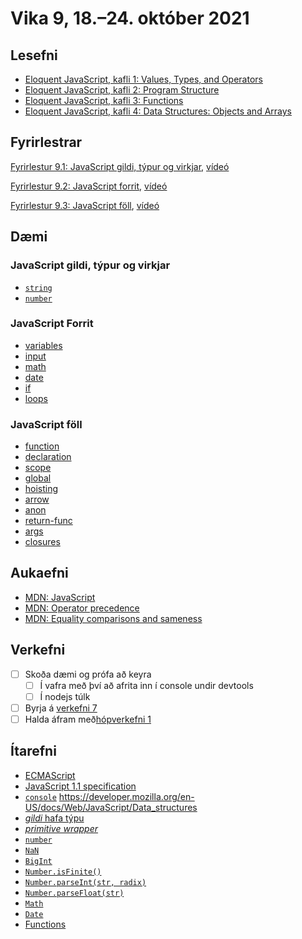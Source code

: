 # Vika 9, 18.–24. október 2021

## Lesefni

* [Eloquent JavaScript, kafli 1: Values, Types, and Operators](https://eloquentjavascript.net/01_values.html)
* [Eloquent JavaScript, kafli 2: Program Structure](https://eloquentjavascript.net/02_program_structure.html)
* [Eloquent JavaScript, kafli 3: Functions](https://eloquentjavascript.net/03_functions.html)
* [Eloquent JavaScript, kafli 4: Data Structures: Objects and Arrays](https://eloquentjavascript.net/04_data.html)

## Fyrirlestrar

[Fyrirlestur 9.1: JavaScript gildi, týpur og virkjar](09.1.javascript.md), [vídeó](https://youtu.be/)

[Fyrirlestur 9.2: JavaScript forrit](09.2.programs.md), [vídeó](https://youtu.be/)

[Fyrirlestur 9.3: JavaScript föll](09.3.functions.md), [vídeó](https://youtu.be/)

## Dæmi

### JavaScript gildi, týpur og virkjar

* [`string`](daemi/1.general/01.string.js)
* [`number`](daemi/1.general/02.number.js)

### JavaScript Forrit

* [variables](daemi/2.programs/01.variables.js)
* [input](daemi/2.programs/02.input.js)
* [math](daemi/2.programs/03.math.js)
* [date](daemi/2.programs/04.date.js)
* [if](daemi/2.programs/05.if.js)
* [loops](daemi/2.programs/06.loops.js)

### JavaScript föll

* [function](daemi/3.functions/01.function.js)
* [declaration](daemi/3.functions/02.declaration.js)
* [scope](daemi/3.functions/03.scope.js)
* [global](daemi/3.functions/04.global.js)
* [hoisting](daemi/3.functions/05.hoisting.js)
* [arrow](daemi/3.functions/06.arrow.js)
* [anon](daemi/3.functions/07.anon.js)
* [return-func](daemi/3.functions/08.return-func.js)
* [args](daemi/3.functions/09.args.js)
* [closures](daemi/3.functions/10.closures.js)

## Aukaefni

* [MDN: JavaScript](https://developer.mozilla.org/en-US/docs/Web/JavaScript)
* [MDN: Operator precedence](https://developer.mozilla.org/en-US/docs/Web/JavaScript/Reference/Operators/Operator_Precedence)
* [MDN: Equality comparisons and sameness](https://developer.mozilla.org/en-US/docs/Web/JavaScript/Equality_comparisons_and_sameness)

## Verkefni

* [ ] Skoða dæmi og prófa að keyra
  * [ ] Í vafra með því að afrita inn í console undir devtools
  * [ ] Í nodejs túlk
* [ ] Byrja á [verkefni 7](https://github.com/vefforritun/vef1-2021-v7)
* [ ] Halda áfram með[hópverkefni 1](https://github.com/vefforritun/vef1-2021-h1)

## Ítarefni

* [ECMAScript](https://en.wikipedia.org/wiki/ECMAScript)
* [JavaScript 1.1 specification](http://hepunx.rl.ac.uk/~adye/jsspec11/intro.htm#1006028)
* [`console`](https://developer.mozilla.org/en-US/docs/Web/API/console)
https://developer.mozilla.org/en-US/docs/Web/JavaScript/Data_structures
* [_gildi_ hafa týpu](https://developer.mozilla.org/en-US/docs/Web/JavaScript/Data_structures)
* [_primitive wrapper_](https://developer.mozilla.org/en-US/docs/Glossary/Primitive#primitive_wrapper_objects_in_javascript)
* [`number`](https://developer.mozilla.org/en-US/docs/Web/JavaScript/Data_structures#number_type)
* [`NaN`](https://developer.mozilla.org/en-US/docs/Glossary/NaN)
* [`BigInt`](https://developer.mozilla.org/en-US/docs/Web/JavaScript/Data_structures#bigint_type)
* [`Number.isFinite()`](https://developer.mozilla.org/en-US/docs/Web/JavaScript/Reference/Global_Objects/Number/isFinite)
* [`Number.parseInt(str, radix)`](https://developer.mozilla.org/en-US/docs/Web/JavaScript/Reference/Global_Objects/Number/parseInt)
* [`Number.parseFloat(str)`](https://developer.mozilla.org/en-US/docs/Web/JavaScript/Reference/Global_Objects/Number/parseFloat)
* [`Math`](https://developer.mozilla.org/en-US/docs/Web/JavaScript/Reference/Global_Objects/Math)
* [`Date`](https://developer.mozilla.org/en-US/docs/Web/JavaScript/Reference/Global_Objects/Date)
* [Functions](https://developer.mozilla.org/en-US/docs/Web/JavaScript/Guide/Functions)
